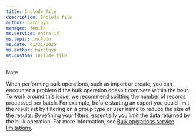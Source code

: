 ```yaml
---
title: Include file
description: Include file
author: barclayn
manager: femila
ms.service: entra-id
ms.topic: include
ms.date: 01/31/2025
ms.author: barclayn
ms.custom: include file
---
```


> [!NOTE]
> When performing bulk operations, such as import or create, you can encounter a problem if the bulk operation doesn't complete within the hour. To work around this issue, we recommend splitting the number of records processed per batch. For example, before starting an export you could limit the result set by filtering on a group type or user name to reduce the size of the results. By refining your filters, essentially you limit the data returned by the bulk operation. For more information, see [Bulk operations service limitations](~/fundamentals/bulk-operations-service-limitations.md).